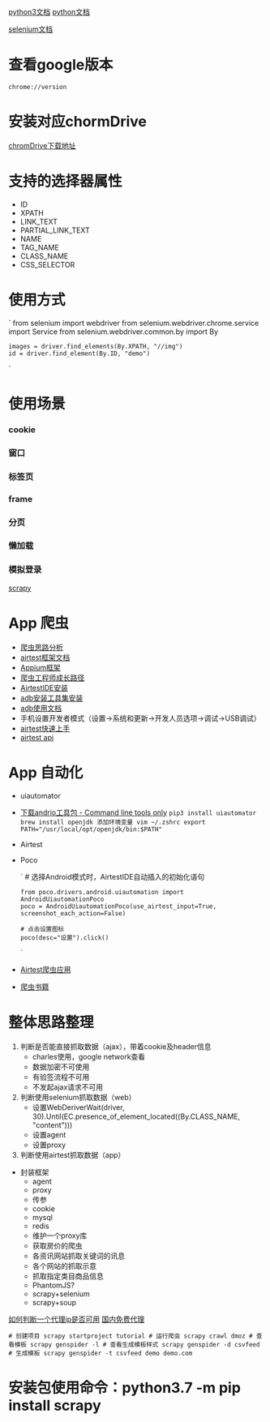 [python3文档](https://docs.python.org/zh-cn/3/tutorial/index.html)
[python文档](https://www.liaoxuefeng.com/wiki/1016959663602400)

[selenium文档](https://www.selenium.dev/zh-cn/documentation/webdriver/getting_started/upgrade_to_selenium_4/)

# 查看google版本
`chrome://version`

# 安装对应chormDrive
[chromDrive下载地址](https://sites.google.com/chromium.org/driver/?pli=1)


# 支持的选择器属性

- ID
- XPATH 
- LINK_TEXT 
- PARTIAL_LINK_TEXT 
- NAME 
- TAG_NAME
- CLASS_NAME 
- CSS_SELECTOR

# 使用方式
`
    from selenium import webdriver
    from selenium.webdriver.chrome.service import Service
    from selenium.webdriver.common.by import By
    
    images = driver.find_elements(By.XPATH, "//img")
    id = driver.find_element(By.ID, "demo")
`

# 使用场景
### cookie
### 窗口
### 标签页
### frame
### 分页
### 懒加载
### 模拟登录

[scrapy](https://docs.pythontab.com/scrapy/scrapy0.24/intro/overview.html)

# App 爬虫
- [爬虫思路分析](https://zhuanlan.zhihu.com/p/343303142)
- [airtest框架文档](https://airtest.doc.io.netease.com/)
- [Appium框架](https://www.kancloud.cn/testerhome/appium_docs_cn/2001595)
- [爬虫工程师成长路径](https://cuiqingcai.com/9075.html)
- [AirtestIDE安装](https://airtest.netease.com/download.html?download=mac/AirtestIDE-mac-1.2.15.dmg&&site=io)
- [adb安装工具集安装](https://developer.android.com/studio/releases/platform-tools?hl=zh-cn)
- [adb使用文档](https://developer.android.com/studio/command-line/adb.html?hl=zh-cn)
- 手机设置开发者模式（设置->系统和更新->开发人员选项->调试->USB调试）
- [airtest快速上手](https://airtest.readthedocs.io/zh_CN/latest/README_MORE.html)
- [airtest api](https://airtest.readthedocs.io/zh_CN/latest/all_module/airtest.core.api.html)

# App 自动化
- uiautomator
- [下载andrio工具包 - Command line tools only](https://developer.android.com/studio)
    `
        pip3 install uiautomator
        brew install openjdk
        添加环境变量
        vim ~/.zshrc
        export PATH="/usr/local/opt/openjdk/bin:$PATH"
    `
- Airtest
- Poco

  `
      # 选择Android模式时，AirtestIDE自动插入的初始化语句
    
      from poco.drivers.android.uiautomation import AndroidUiautomationPoco
      poco = AndroidUiautomationPoco(use_airtest_input=True, screenshot_each_action=False)
    
      # 点击设置图标
      poco(desc="设置").click()
  `
- [Airtest爬虫应用](https://zhuanlan.zhihu.com/p/55266133)
- [爬虫书籍](https://item.jd.com/12436581.html?dist=jd)

# 整体思路整理
1. 判断是否能直接抓取数据（ajax），带着cookie及header信息
   - charles使用，google network查看
   - 数据加密不可使用
   - 有验签流程不可用
   - 不发起ajax请求不可用
2. 判断使用selenium抓取数据（web）
   - 设置WebDeriverWait(driver, 30).Until(EC.presence_of_element_located((By.CLASS_NAME, "content")))
   - 设置agent
   - 设置proxy
3. 判断使用airtest抓取数据（app）

- 封装框架
  - agent
  - proxy
  - 传参
  - cookie
  - mysql
  - redis
  - 维护一个proxy库
  - 获取房价的爬虫
  - 各资讯网站抓取关键词的讯息
  - 各个网站的抓取示意
  - 抓取指定类目商品信息
  - PhantomJS?
  - scrapy+selenium
  - scrapy+soup

[如何判断一个代理ip是否可用](https://blog.csdn.net/u011394059/article/details/104633627)
[国内免费代理](https://www.kuaidaili.com/free/)

`
    # 创建项目
    scrapy startproject tutorial
    # 运行爬虫
    scrapy crawl dmoz
    # 查看模板
    scrapy genspider -l
    # 查看生成模板样式
    scrapy genspider -d csvfeed
    # 生成模板
    scrapy genspider -t csvfeed demo demo.com
`

# 安装包使用命令：python3.7 -m pip install scrapy